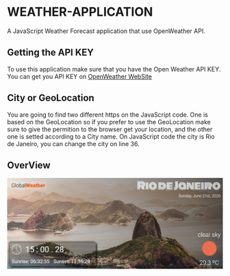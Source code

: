 # WEATHER-APPLICATION
A JavaScript Weather Forecast application that use OpenWeather API.


## Getting the API KEY

To use this application make sure that you have the Open Weather API KEY.
You can get you API KEY on [OpenWeather WebSite](https://openweathermap.org/)

## City or GeoLocation

You are going to find two different https on the JavaScript code. One is based on the GeoLocation so if you prefer to use the GeoLocation make sure to give the permition to the browser get your location, and the other one is setted according to a City name. On JavaScript code the city is Rio de Janeiro, you can change the city on line 36.

## OverView

![Weather application view](https://github.com/gabrielmxavier/WEATHER-APPLICATION/blob/master/App%20view.jpg)

